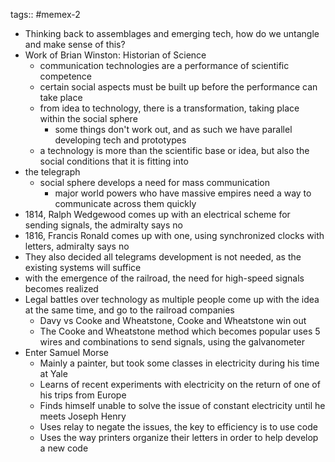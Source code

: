 tags:: #memex-2 

- Thinking back to assemblages and emerging tech, how do we untangle and make sense of this?
- Work of Brian Winston: Historian of Science
	- communication technologies are a performance of scientific competence
	- certain social aspects must be built up before the performance can take place
	- from idea to technology, there is a transformation, taking place within the social sphere
		- some things don't work out, and as such we have parallel developing tech and prototypes
	- a technology is more than the scientific base or idea, but also the social conditions that it is fitting into
- the telegraph
	- social sphere develops a need for mass communication
		- major world powers who have massive empires need a way to communicate across them quickly
- 1814, Ralph Wedgewood comes up with an electrical scheme for sending signals, the admiralty says no
- 1816, Francis Ronald comes up with one, using synchronized clocks with letters, admiralty says no
- They also decided all telegrams development is not needed, as the existing systems will suffice
- with the emergence of the railroad, the need for high-speed signals becomes realized
- Legal battles over technology as multiple people come up with the idea at the same time, and go to the railroad companies
	- Davy vs Cooke and Wheatstone, Cooke and Wheatstone win out
	- The Cooke and Wheatstone method which becomes popular uses 5 wires and combinations to send signals, using the galvanometer
- Enter Samuel Morse
	- Mainly a painter, but took some classes in electricity during his time at Yale
	- Learns of recent experiments with electricity on the return of one of his trips from Europe
	- Finds himself unable to solve the issue of constant electricity until he meets Joseph Henry
	- Uses relay to negate the issues, the key to efficiency is to use code
	- Uses the way printers organize their letters in order to help develop a new code